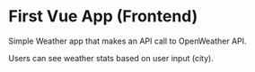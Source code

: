 # First Vue App (Frontend)


Simple Weather app that makes an API call to OpenWeather API. 

Users can see weather stats based on user input (city).
